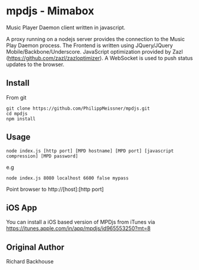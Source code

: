 mpdjs - Mimabox
=====

Music Player Daemon client written in javascript.

A proxy running on a nodejs server provides the connection to the Music Play Daemon process. The Frontend is written using JQuery/JQuery Mobile/Backbone/Underscore.
JavaScript optimization provided by Zazl (https://github.com/zazl/zazloptimizer). A WebSocket is used to push status updates to the browser.

Install
-------
From git

	git clone https://github.com/PhilippMeissner/mpdjs.git
	cd mpdjs
	npm install

Usage
-----

	node index.js [http port] [MPD hostname] [MPD port] [javascript compression] [MPD password]

e.g

	node index.js 8080 localhost 6600 false mypass

Point browser to http://[host]:[http port]

iOS App
-------

You can install a iOS based version of MPDjs from iTunes via https://itunes.apple.com/in/app/mpdjs/id965553250?mt=8

Original Author
-------
Richard Backhouse
